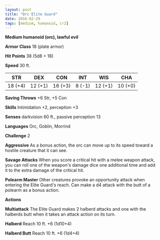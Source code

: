 ```yaml
---
layout: post
title: "Orc Elite Guard"
date: 2016-02-29
tags: [medium, humanoid, cr2]
---
```


**Medium humanoid (orc), lawful evil**

**Armor Class** 18 (plate armor)

**Hit Points** 38 (5d8 + 18)

**Speed** 30 ft.

|   STR   |   DEX   |   CON   |   INT   |   WIS   |   CHA   |
|:-----:|:-----:|:-----:|:-----:|:-----:|:-----:|
| 18 (+4) | 12 (+1) | 16 (+3) | 8 (-1) | 12 (+1) | 10 (+0) |

**Saving Throws** +6 Str, +5 Con

**Skills** Intimidation +2, perception +3

**Senses**  darkvision 60 ft., passive perception 13

**Languages** Orc, Goblin, Morrind

**Challenge** 2

**Aggressive** As a bonus action, the orc can move up to its speed toward a hostile creature that it can see.

**Savage Attacks** When you score a critical hit with a melee weapon attack, you can roll one of the weapon's damage dice one additional time and add it to the extra damage of the critical hit.

**Polearm Master** Other creatures provoke an opportunity attack when entering the Elite Guard's reach. Can make a d4 attack with the butt of a polearm as a bonus action.

**Actions** 

**Multiattack** The Elite Guard makes 2 halberd attacks and one with the halberds butt when it takes an attack action on its turn.

**Halberd** Reach 10 ft. +6 (1d10+4)

**Halberd Butt** Reach 10 ft. +6 (1d4+4)
